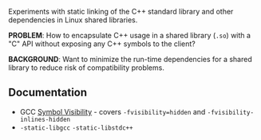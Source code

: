 Experiments with static linking of the C++ standard library and other dependencies in Linux shared libraries.

**PROBLEM**: How to encapsulate C++ usage in a shared library (`.so`) with a "C" API without exposing any C++ symbols to the client?

**BACKGROUND**: Want to minimize the run-time dependencies for a shared library to reduce risk of compatibility problems.

## Documentation
* GCC [Symbol Visibility](https://gcc.gnu.org/wiki/Visibility) - covers `-fvisibility=hidden` and `-fvisibility-inlines-hidden`
* `-static-libgcc` `-static-libstdc++`

